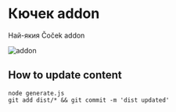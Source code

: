 # Кючек addon

Най-якия Čoček addon

![addon](https://i.ytimg.com/vi/4z4D0F37VHE/hqdefault.jpg)


## How to update content

```
node generate.js
git add dist/* && git commit -m 'dist updated'
```
